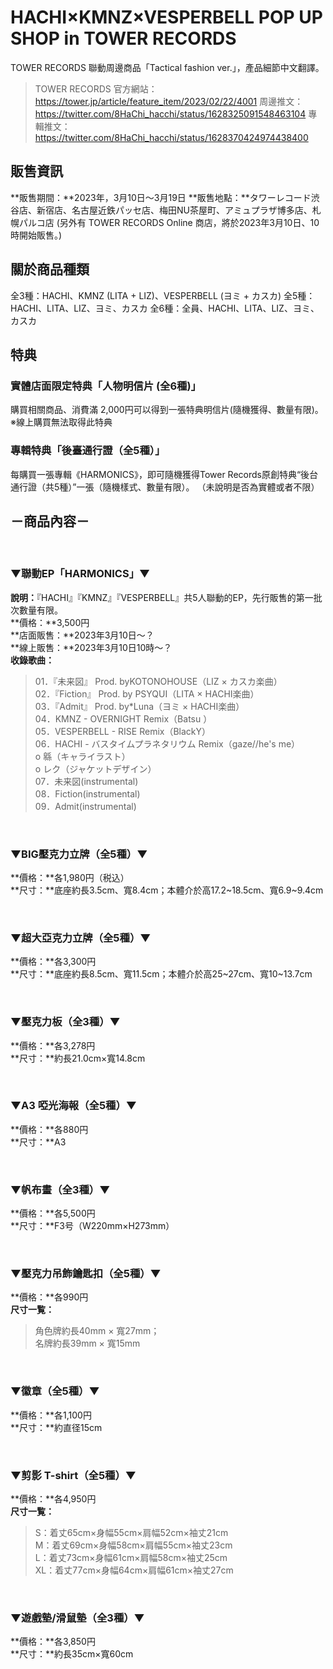 # HACHI×KMNZ×VESPERBELL POP UP SHOP in TOWER RECORDS

TOWER RECORDS 聯動周邊商品「Tactical fashion ver.」，產品細節中文翻譯。

> TOWER RECORDS 官方網站：https://tower.jp/article/feature_item/2023/02/22/4001
> 周邊推文：https://twitter.com/8HaChi_hacchi/status/1628325091548463104
> 專輯推文：https://twitter.com/8HaChi_hacchi/status/1628370424974438400

## 販售資訊

**販售期間：**2023年，3月10日～3月19日
**販售地點：**タワーレコード渋谷店、新宿店、名古屋近鉄パッセ店、梅田NU茶屋町、アミュプラザ博多店、札幌パルコ店
(另外有 TOWER RECORDS Online 商店，將於2023年3月10日、10時開始販售。)

## 關於商品種類

全3種：HACHI、KMNZ (LITA + LIZ)、VESPERBELL (ヨミ + カスカ) 
全5種：HACHI、LITA、LIZ、ヨミ、カスカ
全6種：全員、HACHI、LITA、LIZ、ヨミ、カスカ

## 特典

### 實體店面限定特典「人物明信片 (全6種)」

購買相關商品、消費滿 2,000円可以得到一張特典明信片(隨機獲得、數量有限)。  
※線上購買無法取得此特典  

### 專輯特典「後臺通行證（全5種）」

每購買一張專輯《HARMONICS》，即可隨機獲得Tower Records原創特典“後台通行證（共5種）”一張（隨機樣式、數量有限）。
（未說明是否為實體或者不限）

## －商品內容－

&nbsp;  

### ▼聯動EP「HARMONICS」▼

**說明：**『HACHI』『KMNZ』『VESPERBELL』共5人聯動的EP，先行販售的第一批次數量有限。  
**價格：**3,500円  
**店面販售：**2023年3月10日～？  
**線上販售：**2023年3月10日10時～？  
**收錄歌曲：**  
> 01．『未来図』 Prod. byKOTONOHOUSE（LIZ × カスカ楽曲）  
> 02．『Fiction』 Prod. by PSYQUI（LITA × HACHI楽曲）  
> 03．『Admit』 Prod. by*Luna（ヨミ × HACHI楽曲）  
> 04．KMNZ - OVERNIGHT Remix（Batsu ）  
> 05．VESPERBELL - RISE Remix（BlackY）  
> 06．HACHI - バスタイムプラネタリウム Remix（gaze//he's me）  
 o 緜（キャライラスト）  
 o レク（ジャケットデザイン）  
> 07．未来図(instrumental)  
> 08．Fiction(instrumental)  
> 09．Admit(instrumental)  

&nbsp;  

### ▼BIG壓克力立牌（全5種）▼

**價格：**各1,980円（税込）  
**尺寸：**底座約長3.5cm、寬8.4cm；本體介於高17.2~18.5cm、寬6.9~9.4cm  

&nbsp;  

### ▼超大亞克力立牌（全5種）▼

**價格：**各3,300円  
**尺寸：**底座約長8.5cm、寬11.5cm；本體介於高25~27cm、寬10~13.7cm  

&nbsp;  

### ▼壓克力板（全3種）▼

**價格：**各3,278円  
**尺寸：**約長21.0cm×寬14.8cm  

&nbsp;  

### ▼A3 啞光海報（全5種）▼

**價格：**各880円  
**尺寸：**A3  

&nbsp;  

### ▼帆布畫（全3種）▼

**價格：**各5,500円  
**尺寸：**F3号（W220mm×H273mm）  

&nbsp;  

### ▼壓克力吊飾鑰匙扣（全5種）▼

**價格：**各990円  
**尺寸一覧：**  
> 角色牌約長40mm × 寬27mm；  
> 名牌約長39mm × 寬15mm  

&nbsp;  

### ▼徽章（全5種）▼

**價格：**各1,100円  
**尺寸：**約直径15cm  

&nbsp;  

### ▼剪影 T-shirt（全5種）▼

**價格：**各4,950円  
**尺寸一覧：**
> S：着丈65cm×身幅55cm×肩幅52cm×袖丈21cm  
> M：着丈69cm×身幅58cm×肩幅55cm×袖丈23cm  
> L：着丈73cm×身幅61cm×肩幅58cm×袖丈25cm  
> XL：着丈77cm×身幅64cm×肩幅61cm×袖丈27cm  

&nbsp;  

### ▼遊戲墊/滑鼠墊（全3種）▼

**價格：**各3,850円  
**尺寸：**約長35cm×寬60cm  
